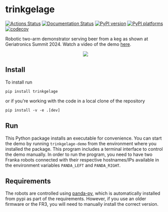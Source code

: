 # trinkgelage

[![Actions Status][actions-badge]][actions-link]
[![Documentation Status][rtd-badge]][rtd-link]
[![PyPI version][pypi-version]][pypi-link]
[![PyPI platforms][pypi-platforms]][pypi-link] [![codecov][cov-badge]][cov-link]

Robotic two-arm demonstrator serving beer from a keg as shown at Geriatronics
Summit 2024. Watch a video of the demo
[here](https://www.youtube.com/shorts/Ao5W2cQ6zYw).

<p align="center">
	<img src="https://raw.githubusercontent.com/tum-robotics/trinkgelage/main/.github/trinkgelage.png">
</p>

## Install

To install run

```
pip install trinkgelage
```

or if you're working with the code in a local clone of the repository

```
pip install -v -e .[dev]
```

## Run

This Python package installs an executable for convenience. You can start the
demo by running `trinkgelage-demo` from the environment where you installed the
package. This program includes a terminal interface to control the demo
manually. In order to run the program, you need to have two Franka robots
connected with their respective hostnames/IPs available in the environment
variables `PANDA_LEFT` and `PANDA_RIGHT`.

## Requirements

The robots are controlled using
[panda-py](https://github.com/JeanElsner/panda-py), which is automatically
installed from pypi as part of the requirements. However, if you use an older
firmware or the FR3, you will need to manually install the correct version.

<!-- SPHINX-START -->

<!-- prettier-ignore-start -->
[actions-badge]:            https://img.shields.io/github/actions/workflow/status/tum-robotics/trinkgelage/ci.yml
[actions-link]:             https://github.com/tum-robotics/trinkgelage/actions
[pypi-link]:                https://pypi.org/project/trinkgelage/
[pypi-platforms]:           https://img.shields.io/pypi/pyversions/trinkgelage
[pypi-version]:             https://img.shields.io/pypi/v/trinkgelage
[rtd-badge]:                https://readthedocs.org/projects/trinkgelage/badge/?version=latest
[rtd-link]:                 https://trinkgelage.readthedocs.io/en/latest/?badge=latest
[cov-badge]:                https://img.shields.io/codecov/c/gh/tum-robotics/trinkgelage
[cov-link]:                 https://app.codecov.io/gh/tum-robotics/trinkgelage
<!-- prettier-ignore-end -->
